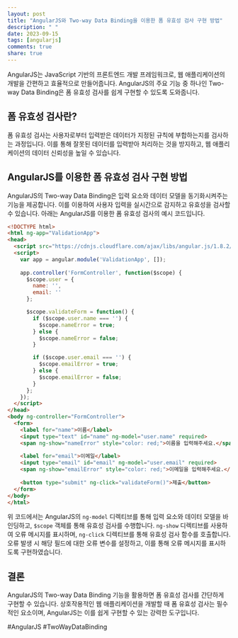 ```yaml
---
layout: post
title: "AngularJS와 Two-way Data Binding을 이용한 폼 유효성 검사 구현 방법"
description: " "
date: 2023-09-15
tags: [angularjs]
comments: true
share: true
---
```


AngularJS는 JavaScript 기반의 프론트엔드 개발 프레임워크로, 웹 애플리케이션의 개발을 간편하고 효율적으로 만들어줍니다. AngularJS의 주요 기능 중 하나인 Two-way Data Binding은 폼 유효성 검사를 쉽게 구현할 수 있도록 도와줍니다. 

## 폼 유효성 검사란?

폼 유효성 검사는 사용자로부터 입력받은 데이터가 지정된 규칙에 부합하는지를 검사하는 과정입니다. 이를 통해 잘못된 데이터를 입력받아 처리하는 것을 방지하고, 웹 애플리케이션의 데이터 신뢰성을 높일 수 있습니다.

## AngularJS를 이용한 폼 유효성 검사 구현 방법

AngularJS의 Two-way Data Binding은 입력 요소와 데이터 모델을 동기화시켜주는 기능을 제공합니다. 이를 이용하여 사용자 입력을 실시간으로 감지하고 유효성을 검사할 수 있습니다. 아래는 AngularJS를 이용한 폼 유효성 검사의 예시 코드입니다.

```html
<!DOCTYPE html>
<html ng-app="ValidationApp">
<head>
  <script src="https://cdnjs.cloudflare.com/ajax/libs/angular.js/1.8.2/angular.js"></script>
  <script>
    var app = angular.module('ValidationApp', []);
    
    app.controller('FormController', function($scope) {  
      $scope.user = {
        name: '',
        email: ''
      };

      $scope.validateForm = function() {
        if ($scope.user.name === '') {
          $scope.nameError = true;
        } else {
          $scope.nameError = false;
        }

        if ($scope.user.email === '') {
          $scope.emailError = true;
        } else {
          $scope.emailError = false;
        }
      };
    });
  </script>
</head>
<body ng-controller="FormController">
  <form>
    <label for="name">이름</label>
    <input type="text" id="name" ng-model="user.name" required>
    <span ng-show="nameError" style="color: red;">이름을 입력해주세요.</span>
    
    <label for="email">이메일</label>
    <input type="email" id="email" ng-model="user.email" required>
    <span ng-show="emailError" style="color: red;">이메일을 입력해주세요.</span>
    
    <button type="submit" ng-click="validateForm()">제출</button>
  </form>
</body>
</html>
```

위 코드에서는 AngularJS의 `ng-model` 디렉티브를 통해 입력 요소와 데이터 모델을 바인딩하고, `$scope` 객체를 통해 유효성 검사를 수행합니다. `ng-show` 디렉티브를 사용하여 오류 메시지를 표시하며, `ng-click` 디렉티브를 통해 유효성 검사 함수를 호출합니다. 오류 발생 시 해당 필드에 대한 오류 변수를 설정하고, 이를 통해 오류 메시지를 표시하도록 구현하였습니다.

## 결론

AngularJS의 Two-way Data Binding 기능을 활용하면 폼 유효성 검사를 간단하게 구현할 수 있습니다. 상호작용적인 웹 애플리케이션을 개발할 때 폼 유효성 검사는 필수적인 요소이며, AngularJS는 이를 쉽게 구현할 수 있는 강력한 도구입니다.

#AngularJS #TwoWayDataBinding
